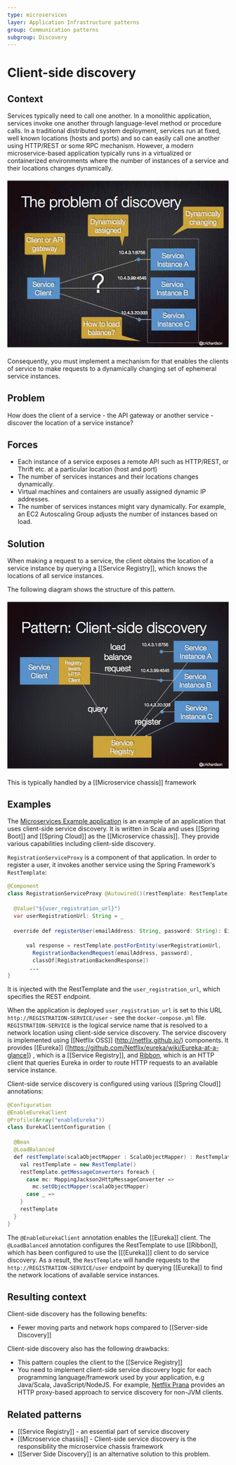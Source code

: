 ```yaml
---
type: microservices
layer: Application Infrastructure patterns
group: Communication patterns
subgroup: Discovery
---
```

# Client-side discovery

## Context

Services typically need to call one another. In a monolithic application, services invoke one another through language-level method or procedure calls. In a traditional distributed system deployment, services run at fixed, well known locations (hosts and ports) and so can easily call one another using HTTP/REST or some RPC mechanism. However, a modern microservice-based application typically runs in a virtualized or containerized environments where the number of instances of a service and their locations changes dynamically.

![](discovery-problem.jpg)

Consequently, you must implement a mechanism for that enables the clients of service to make requests to a dynamically changing set of ephemeral service instances.

## Problem

How does the client of a service - the API gateway or another service - discover the location of a service instance?

## Forces

- Each instance of a service exposes a remote API such as HTTP/REST, or Thrift etc. at a particular location (host and port)
- The number of services instances and their locations changes dynamically.
- Virtual machines and containers are usually assigned dynamic IP addresses.
- The number of services instances might vary dynamically. For example, an EC2 Autoscaling Group adjusts the number of instances based on load.

## Solution

When making a request to a service, the client obtains the location of a service instance by querying a [[Service Registry]], which knows the locations of all service instances.

The following diagram shows the structure of this pattern.

![](client-side-discovery.jpg)

This is typically handled by a [[Microservice chassis]] framework

## Examples

The [Microservices Example application](https://github.com/cer/microservices-examples) is an example of an application that uses client-side service discovery. It is written in Scala and uses [[Spring Boot]]  and [[Spring Cloud]] as the [[Microservice chassis]]. They provide various capabilities including client-side discovery.

`RegistrationServiceProxy` is a component of that application. In order to register a user, it invokes another service using the Spring Framework's `RestTemplate`:

```java
@Component
class RegistrationServiceProxy @Autowired()(restTemplate: RestTemplate) extends RegistrationService {

  @Value("${user_registration_url}")
  var userRegistrationUrl: String = _

  override def registerUser(emailAddress: String, password: String): Either[RegistrationError, String] = {

      val response = restTemplate.postForEntity(userRegistrationUrl,
        RegistrationBackendRequest(emailAddress, password),
        classOf[RegistrationBackendResponse])
       ...
}
```

It is injected with the RestTemplate and the `user_registration_url`, which specifies the REST endpoint.

When the application is deployed `user_registration_url` is set to this URL `http://REGISTRATION-SERVICE/user` - see the `docker-compose.yml` file. `REGISTRATION-SERVICE` is the logical service name that is resolved to a network location using client-side service discovery. The service discovery is implemented using [[Netflix OSS]] (http://netflix.github.io/) components. It provides [[Eureka]] ([https://github.com/Netflix/eureka/wiki/Eureka-at-a-glance]) , which is a [[Service Registry]], and [Ribbon](https://github.com/Netflix/ribbon), which is an HTTP client that queries Eureka in order to route HTTP requests to an available service instance.

Client-side service discovery is configured using various [[Spring Cloud]] annotations:

```java
@Configuration
@EnableEurekaClient
@Profile(Array("enableEureka"))
class EurekaClientConfiguration {

  @Bean
  @LoadBalanced
  def restTemplate(scalaObjectMapper : ScalaObjectMapper) : RestTemplate = {
    val restTemplate = new RestTemplate()
    restTemplate.getMessageConverters foreach {
      case mc: MappingJackson2HttpMessageConverter =>
        mc.setObjectMapper(scalaObjectMapper)
      case _ =>
    }
    restTemplate
  }
}
```

The `@EnableEurekaClient` annotation enables the [[Eureka]] client. The `@LoadBalanced` annotation configures the RestTemplate to use [[Ribbon]], which has been configured to use the [[[Eureka]]] client to do service discovery. As a result, the `RestTemplate` will handle requests to the `http://REGISTRATION-SERVICE/user` endpoint by querying [[Eureka]] to find the network locations of available service instances.

## Resulting context

Client-side discovery has the following benefits:
- Fewer moving parts and network hops compared to [[Server-side Discovery]]

Client-side discovery also has the following drawbacks:
- This pattern couples the client to the [[Service Registry]]
- You need to implement client-side service discovery logic for each programming language/framework used by your application, e.g Java/Scala, JavaScript/NodeJS. For example, [Netflix Prana](https://github.com/Netflix/Prana) provides an HTTP proxy-based approach to service discovery for non-JVM clients.

## Related patterns

- [[Service Registry]] - an essential part of service discovery
- [[Microservice chassis]] - Client-side service discovery is the responsibility the microservice chassis framework
- [[Server Side Discovery]] is an alternative solution to this problem.
